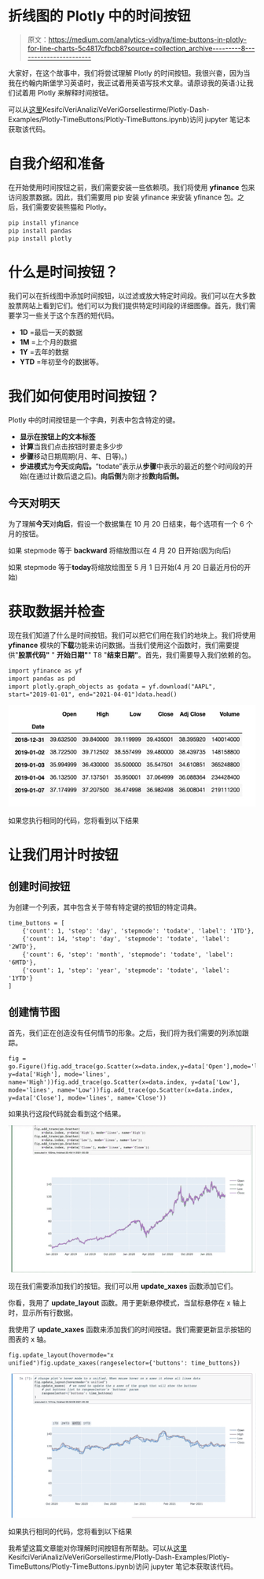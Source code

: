 # 折线图的 Plotly 中的时间按钮

> 原文：<https://medium.com/analytics-vidhya/time-buttons-in-plotly-for-line-charts-5c4817cfbcb8?source=collection_archive---------8----------------------->

大家好，在这个故事中，我们将尝试理解 Plotly 的时间按钮。我很兴奋，因为当我在约翰内斯堡学习英语时，我正试着用英语写技术文章。请原谅我的英语:)让我们试着用 Plotly 来解释时间按钮。

可以从[这里](https://github.com/mebaysan/VeriBilimi/blob/master/Python/3-)KesifciVeriAnaliziVeVeriGorsellestirme/Plotly-Dash-Examples/Plotly-TimeButtons/Plotly-TimeButtons.ipynb)访问 jupyter 笔记本获取该代码。

# 自我介绍和准备

在开始使用时间按钮之前，我们需要安装一些依赖项。我们将使用 **yfinance** 包来访问股票数据。因此，我们需要用 pip 安装 yfinance 来安装 yfinance 包。之后，我们需要安装熊猫和 Plotly。

```
pip install yfinance
pip install pandas
pip install plotly
```

# 什么是时间按钮？

我们可以在折线图中添加时间按钮，以过滤或放大特定时间段。我们可以在大多数股票网站上看到它们。他们可以为我们提供特定时间段的详细图像。首先，我们需要学习一些关于这个东西的短代码。

*   **1D** =最后一天的数据
*   **1M** =上个月的数据
*   **1Y** =去年的数据
*   **YTD** =年初至今的数据等。

# 我们如何使用时间按钮？

Plotly 中的时间按钮是一个字典，列表中包含特定的键。

*   **显示在按钮上的文本标签**
*   **计算**当我们点击按钮时要走多少步
*   **步骤**移动日期周期(月、年、日等)。)
*   **步进模式**为**今天**或**向后。**“todate”表示从**步骤**中表示的最近的整个时间段的开始(在通过计数后退之后)。**向后倒**为刚才按**数向后倒。**

## 今天对明天

为了理解**今天**对**向后**，假设一个数据集在 10 月 20 日结束，每个选项有一个 6 个月的按钮。

如果 stepmode 等于 **backward** 将缩放图以在 4 月 20 日开始(因为向后)

如果 stepmode 等于**today**将缩放绘图至 5 月 1 日开始(4 月 20 日最近月份的开始)

# 获取数据并检查

现在我们知道了什么是时间按钮。我们可以把它们用在我们的地块上。我们将使用 **yfinance** 模块的**下载**功能来访问数据。当我们使用这个函数时，我们需要提供"**股票代码"** " **开始日期"**" T8 "**结束日期"**。首先，我们需要导入我们依赖的包。

```
import yfinance as yf
import pandas as pd
import plotly.graph_objects as godata = yf.download("AAPL", start="2019-01-01", end="2021-04-01")data.head()
```

![](img/cac000a06d0dd556235bac0dfc6f36a2.png)

如果您执行相同的代码，您将看到以下结果

# 让我们用计时按钮

## 创建时间按钮

为创建一个列表，其中包含关于带有特定键的按钮的特定词典。

```
time_buttons = [
    {'count': 1, 'step': 'day', 'stepmode': 'todate', 'label': '1TD'},
    {'count': 14, 'step': 'day', 'stepmode': 'todate', 'label': '2WTD'},
    {'count': 6, 'step': 'month', 'stepmode': 'todate', 'label': '6MTD'},
    {'count': 1, 'step': 'year', 'stepmode': 'todate', 'label': '1YTD'}
]
```

## 创建情节图

首先，我们正在创造没有任何情节的形象。之后，我们将为我们需要的列添加跟踪。

```
fig = go.Figure()fig.add_trace(go.Scatter(x=data.index,y=data['Open'],mode='lines',name='Open'))fig.add_trace(go.Scatter(x=data.index, y=data['High'], mode='lines', name='High'))fig.add_trace(go.Scatter(x=data.index, y=data['Low'], mode='lines', name='Low'))fig.add_trace(go.Scatter(x=data.index, y=data['Close'], mode='lines', name='Close'))
```

如果执行这段代码就会看到这个结果。

![](img/b8501d16e5bc065385331076e931626c.png)

现在我们需要添加我们的按钮。我们可以用 **update_xaxes** 函数添加它们。

你看，我用了 **update_layout** 函数。用于更新悬停模式，当鼠标悬停在 x 轴上时，显示所有行数据。

我使用了 **update_xaxes** 函数来添加我们的时间按钮。我们需要更新显示按钮的图表的 x 轴。

```
fig.update_layout(hovermode="x unified")fig.update_xaxes(rangeselector={'buttons': time_buttons})
```

![](img/2b9d595cbb44a73b228bfdcdd35147ba.png)

如果执行相同的代码，您将看到以下结果

我希望这篇文章能对你理解时间按钮有所帮助。可以从[这里](https://github.com/mebaysan/VeriBilimi/blob/master/Python/3-)KesifciVeriAnaliziVeVeriGorsellestirme/Plotly-Dash-Examples/Plotly-TimeButtons/Plotly-TimeButtons.ipynb)访问 jupyter 笔记本获取该代码。